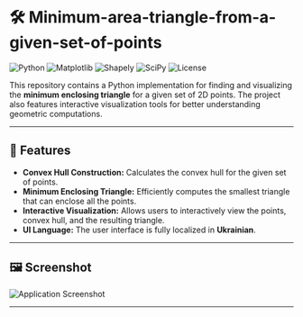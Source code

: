 # 🛠️ Minimum-area-triangle-from-a-given-set-of-points

![Python](https://img.shields.io/badge/Python-3.8%2B-blue)
![Matplotlib](https://img.shields.io/badge/Matplotlib-3.5.0-green)
![Shapely](https://img.shields.io/badge/Shapely-2.0.0-brightgreen)
![SciPy](https://img.shields.io/badge/SciPy-1.9.1-orange)
![License](https://img.shields.io/badge/License-MIT-yellow)

This repository contains a Python implementation for finding and visualizing the **minimum enclosing triangle** for a given set of 2D points. The project also features interactive visualization tools for better understanding geometric computations.

---

## 🌟 Features
- **Convex Hull Construction:** Calculates the convex hull for the given set of points.  
- **Minimum Enclosing Triangle:** Efficiently computes the smallest triangle that can enclose all the points.  
- **Interactive Visualization:** Allows users to interactively view the points, convex hull, and the resulting triangle.  
- **UI Language:** The user interface is fully localized in **Ukrainian**.

---

## 🖼️ Screenshot
![Application Screenshot](https://github.com/user-attachments/assets/735c6234-44c1-460c-8260-ab689cecdd92)

---

